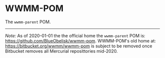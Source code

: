 # WWMM-POM

The `wwmm-parent` POM.

---

*Note:*
As of 2020-01-01 the the official home the `wwmm-parent` POM is: <https://github.com/BlueObelisk/wwmm-pom>.
WWMM-POM's old home at: https://bitbucket.org/wwmm/wwmm-pom is subject to be removed once Bitbucket removes all Mercurial reposittories mid-2020.

